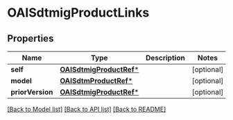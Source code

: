 # OAISdtmigProductLinks

## Properties
Name | Type | Description | Notes
------------ | ------------- | ------------- | -------------
**self** | [**OAISdtmigProductRef***](OAISdtmigProductRef.md) |  | [optional] 
**model** | [**OAISdtmProductRef***](OAISdtmProductRef.md) |  | [optional] 
**priorVersion** | [**OAISdtmigProductRef***](OAISdtmigProductRef.md) |  | [optional] 

[[Back to Model list]](../README.md#documentation-for-models) [[Back to API list]](../README.md#documentation-for-api-endpoints) [[Back to README]](../README.md)



